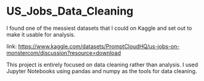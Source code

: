 # US_Jobs_Data_Cleaning
I found one of the messiest datasets that I could on Kaggle and set out to make it usable for analysis.

link: https://www.kaggle.com/datasets/PromptCloudHQ/us-jobs-on-monstercom/discussion?resource=download

This project is entirely focused on data cleaning rather than analysis. I used Jupyter Notebooks using pandas and numpy as the tools for data cleaning.
